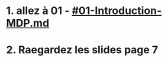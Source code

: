 
# 1. allez à 01 - [#01-Introduction-MDP.md](#01-Introduction-MDP.md)
# 2. Raegardez les slides page 7
